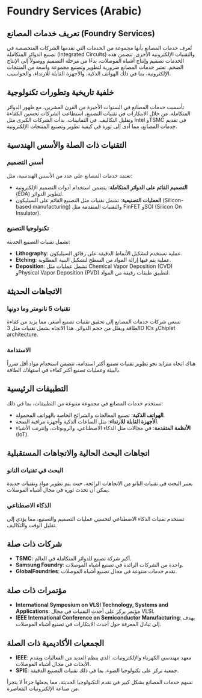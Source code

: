 # Foundry Services (Arabic)

## تعريف خدمات المصانع (Foundry Services)

تُعرف خدمات المصانع بأنها مجموعة من الخدمات التي تقدمها الشركات المتخصصة في تصنيع الدوائر المتكاملة (Integrated Circuits) والتقنيات الإلكترونية الأخرى. تتضمن هذه الخدمات تصميم وإنتاج أشباه الموصلات، بدءًا من مرحلة التصميم ووصولاً إلى الإنتاج الضخم. تعتبر خدمات المصانع ضرورية لتطوير وتصنيع مجموعة واسعة من المنتجات الإلكترونية، بما في ذلك الهواتف الذكية، والأجهزة القابلة للارتداء، والحواسيب.

## خلفية تاريخية وتطورات تكنولوجية

تأسست خدمات المصانع في السنوات الأخيرة من القرن العشرين، مع ظهور الدوائر المتكاملة. من خلال الابتكارات في تقنيات التصنيع، استطاعت الشركات تحسين الكفاءة وتقليل التكاليف. في الثمانينات، بدأت الشركات الكبرى مثل Intel وTSMC في تقديم خدمات المصانع، مما أدى إلى ثورة في كيفية تطوير وتصنيع المنتجات الإلكترونية.

## التقنيات ذات الصلة والأسس الهندسية

### أسس التصميم

تعتمد خدمات المصانع على عدد من الأسس الهندسية، مثل:

- **التصميم القائم على الدوائر المتكاملة**: يتضمن استخدام أدوات التصميم الإلكترونية (EDA) لتطوير الدوائر.
- **العمليات التصنيعية**: تشمل تقنيات مثل التصنيع القائم على السيليكون (Silicon-based manufacturing) والتقنيات المتقدمة مثل FinFET وSOI (Silicon On Insulator).

### تكنولوجيا التصنيع

تشمل تقنيات التصنيع الحديثة:

- **Lithography**: عملية تستخدم لتشكيل الأنماط الدقيقة على رقائق السيليكون.
- **Etching**: عملية يتم فيها إزالة المواد من السطح لتشكيل البنية المطلوبة.
- **Deposition**: تشمل عمليات مثل Chemical Vapor Deposition (CVD) وPhysical Vapor Deposition (PVD) لتطبيق طبقات رقيقة من المواد.

## الاتجاهات الحديثة

### تقنيات 5 نانومتر وما دونها

تسعى شركات خدمات المصانع إلى تحقيق تقنيات تصنيع أصغر، مما يزيد من كفاءة الطاقة ويقلل من حجم الدوائر. هذا الاتجاه يشمل تقنيات مثل 3D ICs وChiplet architecture.

### الاستدامة

هناك اتجاه متزايد نحو تطوير تقنيات تصنيع أكثر استدامة، تتضمن استخدام مواد أقل ضرراً بالبيئة وعمليات تصنيع أكثر كفاءة في استهلاك الطاقة.

## التطبيقات الرئيسية

تستخدم خدمات المصانع في مجموعة متنوعة من التطبيقات، بما في ذلك:

- **الهواتف الذكية**: تصنيع المعالجات والشرائح الخاصة بالهواتف المحمولة.
- **الأجهزة القابلة للارتداء**: مثل الساعات الذكية وأجهزة مراقبة الصحة.
- **الأنظمة المتقدمة**: في مجالات مثل الذكاء الاصطناعي، والروبوتات، وإنترنت الأشياء (IoT).

## اتجاهات البحث الحالية والاتجاهات المستقبلية

### البحث في تقنيات النانو

يعتبر البحث في تقنيات النانو من الاتجاهات الرائجة، حيث يتم تطوير مواد وتقنيات جديدة يمكن أن تحدث ثورة في مجال أشباه الموصلات.

### الذكاء الاصطناعي

تستخدم تقنيات الذكاء الاصطناعي لتحسين عمليات التصميم والتصنيع، مما يؤدي إلى تقليل الوقت والتكاليف.

## شركات ذات صلة

- **TSMC**: أكبر شركة تصنيع للدوائر المتكاملة في العالم.
- **Samsung Foundry**: واحدة من الشركات الرائدة في تصنيع أشباه الموصلات.
- **GlobalFoundries**: تقدم خدمات متنوعة في مجال تصنيع أشباه الموصلات.

## مؤتمرات ذات صلة

- **International Symposium on VLSI Technology, Systems and Applications**: مؤتمر يركز على أحدث التقنيات في مجال VLSI.
- **IEEE International Conference on Semiconductor Manufacturing**: يهدف إلى تبادل المعرفة حول أحدث الابتكارات في تصنيع أشباه الموصلات.

## الجمعيات الأكاديمية ذات الصلة

- **IEEE**: معهد مهندسي الكهرباء والإلكترونيات، الذي ينظم العديد من الفعاليات ويقدم الأبحاث في مجال أشباه الموصلات.
- **SPIE**: جمعية تركز على تكنولوجيا الضوء، بما في ذلك تقنيات التصنيع الدقيقة.

تسهم خدمات المصانع بشكل كبير في تقدم التكنولوجيا الحديثة، مما يجعلها جزءاً لا يتجزأ من صناعة الإلكترونيات المعاصرة.
